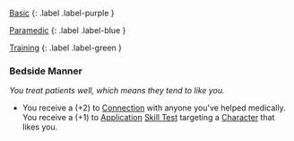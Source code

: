 
[Basic](Game/Progress#Basic)
{: .label .label-purple }

[Paramedic](Game/Paramedic)
{: .label .label-blue }

[Training](Game/Progress#Training)
{: .label .label-green }
### Bedside Manner
*You treat patients well, which means they tend to like you.*
* You receive a (+2) to [Connection](Game/Core/Communication#Connection) with anyone you've helped medically. You receive a (+1) to [Application](Game/Core/Intelligence#Application) [Skill Test](Game/Core/Terminology#Skill%20Test) targeting a [Character](Game/Core/Terminology#Character) that likes you.

